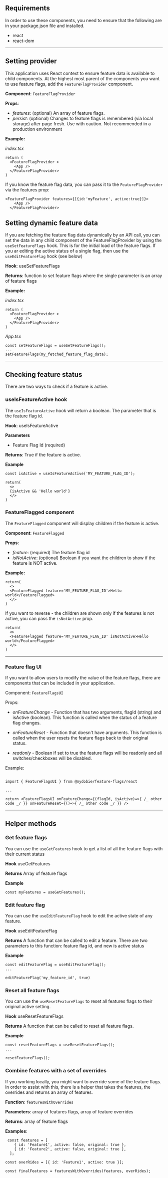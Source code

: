 ## Requirements

In order to use these components, you need to ensure that the following are in your package.json file and installed.

- react
- react-dom

---

## Setting provider

This application uses React context to ensure feature data is available to child components. At the highest most parent of the components you want to use feature flags, add the `FeatureFlagProvider` component.

**Component**: `FeatureFlagProvider`

**Props**:

- _features_: (optional) An array of feature flags.
- _persist_: (optional) Changes to feature flags is remembered (via local storage) after page fresh. Use with caution. Not recommended in a production environment

**Example:**

_index.tsx_

```
return (
  <FeatureFlagProvider >
    <App />
  </FeatureFlagProvider>
)
```

If you know the feature flag data, you can pass it to the `FeatureFlagProvider` via the features prop:

```
<FeatureFlagProvider features={[{id:'myFeature', active:true}]}>
    <App />
  </FeatureFlagProvider>
```

## Setting dynamic feature data

If you are fetching the feature flag data dynamically by an API call, you can set the data in any child component of the FeatureFlagProvider by using the `useSetFeatureFlags` hook. This is for the initial load of the feature flags. If you ar editing the active status of a single flag, then use the `useEditFeatureFlag` hook (see below)

**Hook**: useSetFeatureFlags

**Returns**: function to set feature flags where the single parameter is an array of feature flags

**Example:**

_index.tsx_

```
return (
  <FeatureFlagProvider >
    <App />
  </FeatureFlagProvider>
)

```

_App.tsx_

```
const setFeatureFlags = useSetFeatureFlags();
...
setFeatureFlags(my_fetched_feature_flag_data);
```

---

## Checking feature status

There are two ways to check if a feature is active.

### useIsFeatureActive hook

The `useIsFeatureActive` hook will return a boolean. The parameter that is the feature flag id.

**Hook**: useIsFeatureActive

**Parameters**

- Feature Flag Id (required)

**Returns**: True if the feature is active.

**Example**

```
const isActive = useIsFeatureActive('MY_FEATURE_FLAG_ID');

return(
  <>
  {isActive && 'Hello world'}
  </>
)

```

### FeatureFlagged component

The `FeatureFlagged` component will display children if the feature is active.

**Component**: `FeatureFlagged`

**Props**:

- _feature_: (required) The feature flag id
- _isNotActive_: (optional) Boolean if you want the children to show if the feature is NOT active.

**Example:**

```
return(
  <>
  <FeatureFlagged feature='MY_FEATURE_FLAG_ID'>Hello world</FeatureFlagged>
  </>
)

```

If you want to reverse - the children are shown only if the features is not active, you can pass the `isNotActive` prop.

```
return(
  <>
  <FeatureFlagged feature='MY_FEATURE_FLAG_ID' isNotActive>Hello world</FeatureFlagged>
  </>
)
```

---

### Feature flag UI

If you want to allow users to modify the value of the feature flags, there are components that can be included in your application.

Component: `FeatureFlagsUI`

Props:

- _onFeatureChange_ - Function that has two arguments, flagId (string) and isActive (boolean). This function is called when the status of a feature flag changes.

- _onFeatureReset_ - Function that doesn't have arguments. This function is called when the user resets the feature flags back to their original status.

- _readonly_ - Boolean if set to true the feature flags will be readonly and all switches/checkboxes will be disabled.

Example:

```

import { FeatureFlagsUI } from @mydobie/feature-flags/react

...

return <FeatureFlagsUI onFeatureChange={(flagId, isActive)=>{ /_ other code _/ }} onFeatureReset={()=>{ /_ other code _/ }} />

```

<hr />

## Helper methods

### Get feature flags

You can use the `useGetFeatures` hook to get a list of all the feature flags with their current status

**Hook** useGetFeatures

**Returns** Array of feature flags

**Example**

```
const myFeatures = useGetFeatures();
```

### Edit feature flag

You can use the `useEditFeatureFlag` hook to edit the active state of any feature.

**Hook** useEditFeatureFlag

**Returns** A function that can be called to edit a feature. There are two parameters to this function: feature flag id, and new is active status

**Example**

```
const editFeatureFlag = useEditFeatureFlag();
...

editFeatureFlag('my_feature_id', true)
```

### Reset all feature flags

You can use the `useResetFeatureFlags` to reset all features flags to their original active setting.

**Hook** useResetFeatureFlags

**Returns** A function that can be called to reset all feature flags.

**Example**

```
const resetFeatureFlags = useResetFeatureFlags();
...

resetFeatureFlags();
```

### Combine features with a set of overrides

If you working locally, you might want to override some of the feature flags. In order to assist with this, there is a helper that takes the features, the overrides and returns an array of features.

**Function**: `featuresWithOverrides`

**Parameters**: array of features flags, array of feature overrides

**Returns**: array of feature flags

**Examples**:

```
 const features = [
    { id: 'Feature1', active: false, original: true },
    { id: 'Feature2', active: false, original: true },
  ];

const overRides = [{ id: 'Feature1', active: true }];

const finalFeatures = featuresWithOverrides(features, overRides);

```
